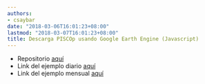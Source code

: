 ```yaml
---
authors:
- csaybar
date: "2018-03-06T16:01:23+08:00"
lastmod: "2018-03-07T16:01:23+08:00"
title: Descarga PISCOp usando Google Earth Engine (Javascript)
---
```


- Repositorio [aquí](https://code.earthengine.google.com/?accept_repo=users/csaybar/PISCOp)
- Link del ejemplo diario [aquí](https://code.earthengine.google.com/b1194cb9ab3fa9c5785a5a5c47b87c35)
- Link del ejemplo mensual [aquí](https://code.earthengine.google.com/2ecf9c86bf544a6cc54bc78f5159f058)

